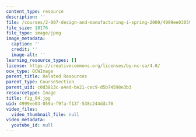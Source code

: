 ```yaml
---
content_type: resource
description: ''
file: /courses/2-007-design-and-manufacturing-i-spring-2009/4999ee03059af9faf13f538c244ddcf0_fig_04.jpg
file_size: 18176
file_type: image/jpeg
image_metadata:
  caption: ''
  credit: ''
  image-alt: ''
learning_resource_types: []
license: https://creativecommons.org/licenses/by-nc-sa/4.0/
ocw_type: OCWImage
parent_title: Related Resources
parent_type: CourseSection
parent_uid: c0d3813c-a4ed-be21-cec9-d5b74598e3b3
resourcetype: Image
title: fig_04.jpg
uid: 4999ee03-059a-f9fa-f13f-538c244ddcf0
video_files:
  video_thumbnail_file: null
video_metadata:
  youtube_id: null
---
```

